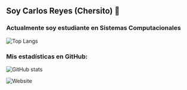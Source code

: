 ## Soy Carlos Reyes (Chersito) 👋

###  Actualmente soy estudiante en Sistemas Computacionales 




![Top Langs](https://github-readme-stats.vercel.app/api/top-langs/?username=Chersito&layout=compact&theme=tokyonight)



### Mis estadísticas en GitHub:
![GitHub stats](https://github-readme-stats.vercel.app/api?username=Chersito&show_icons=true&theme=tokyonight)


![Website](https://img.shields.io/website?url=https%3A%2F%2Fchersito.github.io.%2F&up_message=visit&up_color=blue&style=for-the-badge)
